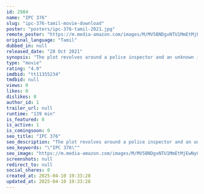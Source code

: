 ```yaml
---
id: 2984
name: "IPC 376"
slug: "ipc-376-tamil-movie-download"
poster: "posters/ipc-376-tamil-2021.jpg"
remote_poster: "https://m.media-amazon.com/images/M/MV5BNDgxNTU1MmEtMjEwNy00MmQ0LWJkNDktYzM4NzkwODEyNDE1XkEyXkFqcGc@._V1_SX300.jpg"
original_language: "Tamil"
dubbed_in: null
released_date: "28 Oct 2021"
synopsis: "The plot revolves around a police inspector and an unknown informer who conveys about future murders in a mysterious way. Will she be able to find the informer?"
type: "movie"
rating: "4.0"
imdbid: "tt11355234"
tmdbid: null
views: 0
likes: 0
dislikes: 0
author_id: 1
trailer_url: null
runtime: "139 min"
is_featured: 0
is_active: 1
is_comingsoon: 0
seo_title: "IPC 376"
seo_description: "The plot revolves around a police inspector and an unknown informer who conveys about future murders in a mysterious way. Will she be able to find the informer?"
seo_keywords: "\"IPC 376\""
seo_image: "https://m.media-amazon.com/images/M/MV5BNDgxNTU1MmEtMjEwNy00MmQ0LWJkNDktYzM4NzkwODEyNDE1XkEyXkFqcGc@._V1_SX300.jpg"
screenshots: null
redirect_to: null
social_shares: 0
created_at: 2025-04-10 19:33:28
updated_at: 2025-04-10 19:33:28
---
```



